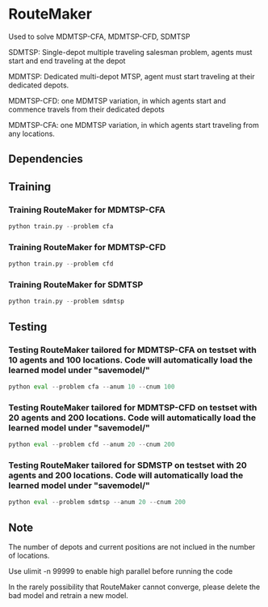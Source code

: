 # RouteMaker
Used to solve MDMTSP-CFA, MDMTSP-CFD, SDMTSP

SDMTSP: Single-depot multiple traveling salesman problem, agents must start and end traveling at the depot

MDMTSP: Dedicated multi-depot MTSP, agent must start traveling at their dedicated depots. 

MDMTSP-CFD: one MDMTSP variation, in which agents start and commence travels from their dedicated depots

MDMTSP-CFA: one MDMTSP variation, in which agents start traveling from any locations.

## Dependencies

## Training
### Training RouteMaker for MDMTSP-CFA
```python
python train.py --problem cfa
```

### Training RouteMaker for MDMTSP-CFD
```python
python train.py --problem cfd
```

### Training RouteMaker for SDMTSP
```python
python train.py --problem sdmtsp
```

## Testing
### Testing RouteMaker tailored for MDMTSP-CFA on testset with 10 agents and 100 locations. Code will automatically load the learned model under "savemodel/"
```python
python eval --problem cfa --anum 10 --cnum 100
```

### Testing RouteMaker tailored for MDMTSP-CFD on testset with 20 agents and 200 locations. Code will automatically load the learned model under "savemodel/"
```python
python eval --problem cfd --anum 20 --cnum 200
```

### Testing RouteMaker tailored for SDMSTP on testset with 20 agents and 200 locations. Code will automatically load the learned model under "savemodel/"
```python
python eval --problem sdmtsp --anum 20 --cnum 200
```

## Note
The number of depots and current positions are not inclued in the number of locations.

Use ulimit -n 99999 to enable high parallel before running the code

In the rarely possibility that RouteMaker cannot converge, please delete the bad model and retrain a new model. 


